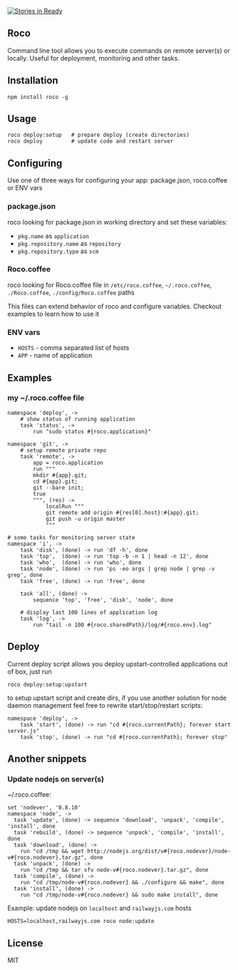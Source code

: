 [![Stories in Ready](https://badge.waffle.io/1602/roco.png?label=ready)](https://waffle.io/1602/roco)
## Roco

Command line tool allows you to execute commands on remote server(s) or locally.
Useful for deployment, monitoring and other tasks.

## Installation

    npm install roco -g

## Usage

    roco deploy:setup   # prepare deploy (create directories)
    roco deploy         # update code and restart server

## Configuring

Use one of three ways for configuring your app: package.json, roco.coffee or ENV vars

### package.json

roco looking for package.json in working directory and set these variables:

- `pkg.name` as `application`
- `pkg.repository.name` as `repository`
- `pkg.repository.type` as `scm`

### Roco.coffee

roco looking for Roco.coffee file in `/etc/roco.coffee`, `~/.roco.coffee`, `./Roco.coffee`, `./config/Roco.coffee` paths

This files can extend behavior of roco and configure variables. Checkout examples to learn how to use it

### ENV vars

- `HOSTS` - comma separated list of hosts
- `APP` - name of application

## Examples

### my ~/.roco.coffee file

```coffee-script
namespace 'deploy', ->
    # show status of running application
    task 'status', ->
        run "sudo status #{roco.application}"

namespace 'git', ->
    # setup remote private repo
    task 'remote', ->
        app = roco.application
        run """
        mkdir #{app}.git;
        cd #{app}.git;
        git --bare init;
        true
        """, (res) ->
            localRun """
            git remote add origin #{res[0].host}:#{app}.git;
            git push -u origin master
            """

# some tasks for monitoring server state
namespace 'i', ->
    task 'disk', (done) -> run 'df -h', done
    task 'top',  (done) -> run 'top -b -n 1 | head -n 12', done
    task 'who',  (done) -> run 'who', done
    task 'node', (done) -> run 'ps -eo args | grep node | grep -v grep', done
    task 'free', (done) -> run 'free', done

    task 'all', (done) ->
        sequence 'top', 'free', 'disk', 'node', done

    # display last 100 lines of application log
    task 'log', ->
        run "tail -n 100 #{roco.sharedPath}/log/#{roco.env}.log"
```

## Deploy

Current deploy script allows you deploy upstart-controlled applications out of box, just run

    roco deploy:setup:upstart

to setup upstart script and create dirs, if you use another solution for node daemon management
feel free to rewrite start/stop/restart scripts:

```coffee-script
namespace 'deploy', ->
    task 'start', (done) -> run "cd #{roco.currentPath}; forever start server.js"
    task 'stop', (done) -> run "cd #{roco.currentPath}; forever stop"
```

## Another snippets

### Update nodejs on server(s)

~/.roco.coffee:

```coffee-script
set 'nodever', '0.8.10'
namespace 'node', ->
  task 'update', (done) -> sequence 'download', 'unpack', 'compile', 'install', done
  task 'rebuild', (done) -> sequence 'unpack', 'compile', 'install', done
  task 'download', (done) ->
    run "cd /tmp && wget http://nodejs.org/dist/v#{roco.nodever}/node-v#{roco.nodever}.tar.gz", done
  task 'unpack', (done) ->
    run "cd /tmp && tar xfv node-v#{roco.nodever}.tar.gz", done
  task 'compile', (done) ->
    run "cd /tmp/node-v#{roco.nodever} && ./configure && make", done
  task 'install', (done) ->
    run "cd /tmp/node-v#{roco.nodever} && sudo make install", done
```

Example: update nodejs on `localhost` and `railwayjs.com` hosts

    HOSTS=localhost,railwayjs.com roco node:update

## License

MIT
